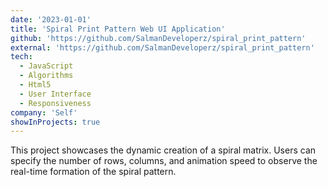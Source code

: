```yaml
---
date: '2023-01-01'
title: 'Spiral Print Pattern Web UI Application'
github: 'https://github.com/SalmanDeveloperz/spiral_print_pattern'
external: 'https://github.com/SalmanDeveloperz/spiral_print_pattern'
tech:
  - JavaScript
  - Algorithms
  - Html5
  - User Interface
  - Responsiveness
company: 'Self'
showInProjects: true
---
```


This project showcases the dynamic creation of a spiral matrix. Users can specify the number of rows, columns, and animation speed to observe the real-time formation of the spiral pattern.

